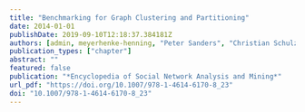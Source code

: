 ```yaml
---
title: "Benchmarking for Graph Clustering and Partitioning"
date: 2014-01-01
publishDate: 2019-09-10T12:18:37.384181Z
authors: [admin, meyerhenke-henning, "Peter Sanders", "Christian Schulz", "Andrea Kappes", "Dorothea Wagner"]
publication_types: ["chapter"]
abstract: ""
featured: false
publication: "*Encyclopedia of Social Network Analysis and Mining*"
url_pdf: "https://doi.org/10.1007/978-1-4614-6170-8_23"
doi: "10.1007/978-1-4614-6170-8_23"
---
```



